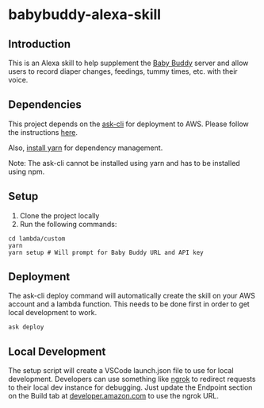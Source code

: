 # babybuddy-alexa-skill

## Introduction

This is an Alexa skill to help supplement the [Baby Buddy](https://github.com/babybuddy/babybuddy) server and allow users to record diaper changes, feedings, tummy times, etc. with their voice.

## Dependencies

This project depends on the [ask-cli](https://github.com/alexa/ask-cli) for deployment to AWS.  Please follow the instructions [here](https://github.com/alexa/ask-cli).

Also, [install yarn](https://yarnpkg.com/getting-started/install) for dependency management.

Note:  The ask-cli cannot be installed using yarn and has to be installed using npm.

## Setup

1. Clone the project locally
2. Run the following commands:

```
cd lambda/custom
yarn
yarn setup # Will prompt for Baby Buddy URL and API key
```

## Deployment

The ask-cli deploy command will automatically create the skill on your AWS account and a lambda function.  This needs to be done first in order to get local development to work.

```
ask deploy
```

## Local Development

The setup script will create a VSCode launch.json file to use for local development.  Developers can use something like [ngrok](https://ngrok.com/download) to redirect requests to their local dev instance for debugging.  Just update the Endpoint section on the Build tab at [developer.amazon.com](https://developer.amazon.com) to use the ngrok URL.